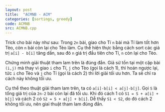 ```yaml
---
layout: post
title:  "ACMNB - ACM"
categories: [sortings, greedy]
code: ACMNB
src: ACMNB.cpp
---
```


Trick cho bài này như sau: Trong `2n` bài, giao cho Tí `n` bài mà Tí làm tốt hơn Tèo, còn `n` bài còn lại cho Tèo làm. Cụ thể hiện thực bằng cách sort các giá trị `a[i] - b[i]` tăng dần, sau đó `n` giá trị đầu tiên cho Tí, `n` còn lại cho Tèo.

Chứng minh giải thuật tham lam trên là đúng đắn. Giả sử tồn tại một cặp bài `(i,j)` mà thay vì giao `i` cho Tí, `j` cho Tèo (gọi là cách 1), thì hoán ngược lại, tức `i` cho Tèo và `j` cho Tí (gọi là cách 2) thì lời giải tối ưu hơn. Ta sẽ chỉ ra cách này không tối ưu. 

Cụ thể theo thuật giải tham lam trên, ta có `a[i]-b[i] < a[j]-b[j]`. Gọi `S` là tổng giá trị của `2n-2` bài còn lại đã tối ưu. Khi đó cách 1 có `S1 = S + a[i] + b[j]` và cách 2 có `S2 = S + a[j] + b[i]`. Dễ thấy `S1 < S2`, do đó cách 2 không tối ưu, nên giaỉ thuật tham lam đúng đắn.